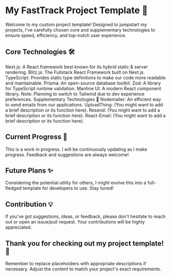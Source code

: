 # My FastTrack Project Template 🚀
Welcome to my custom project template! Designed to jumpstart my projects, I've carefully chosen core and supplementary technologies to ensure speed, efficiency, and top-notch user experience.

## Core Technologies 🛠
Next.js: A React framework best known for its hybrid static & server rendering.
Blitz.js: The Fullstack React Framework built on Next.js.
TypeScript: Provides static type definitions to make our code more readable and maintainable.
Prisma: An open-source database toolkit.
Zod: A library for TypeScript runtime validation.
Mantine UI: A modern React component library. Note: Planning to switch to Tailwind due to dev experience preferences.
Supplementary Technologies 💼
Nodemailer: An efficient way to send emails from our applications.
UploadThing: (You might want to add a brief description or its function here).
Resend: (You might want to add a brief description or its function here).
React-Email: (You might want to add a brief description or its function here).

## Current Progress 🌱
This is a work in progress. I will be continuously updating as I make progress. Feedback and suggestions are always welcome!

## Future Plans ✨
Considering the potential utility for others, I might evolve this into a full-fledged template for developers to use. Stay tuned!

## Contribution 💡
If you've got suggestions, ideas, or feedback, please don't hesitate to reach out or open an issue/pull request. Your contributions will be highly appreciated.

## Thank you for checking out my project template! 🙌

Remember to replace placeholders with appropriate descriptions if necessary. Adjust the content to match your project's exact requirements.
